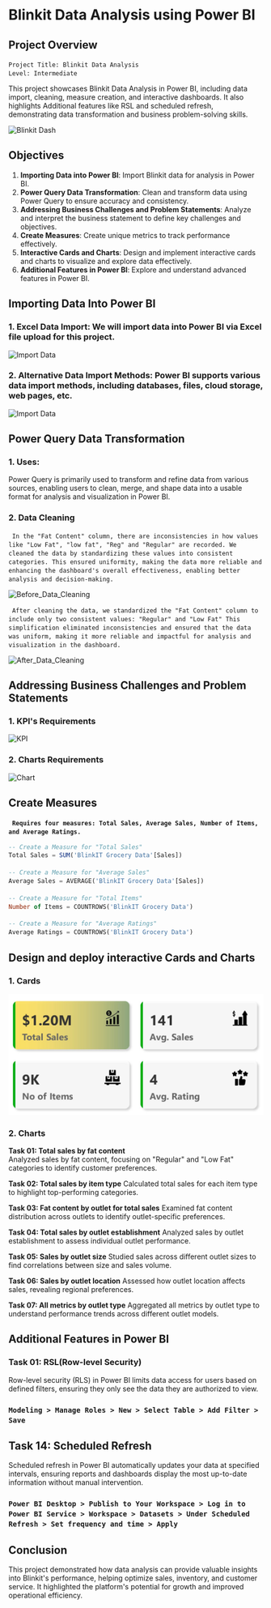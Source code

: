 # Blinkit Data Analysis using Power BI

## Project Overview

```Project Title: Blinkit Data Analysis```  
```Level: Intermediate```

This project showcases Blinkit Data Analysis in Power BI, including data import, cleaning, measure creation, and interactive dashboards. It also highlights Additional features like RSL and scheduled refresh, demonstrating data transformation and business problem-solving skills.

![Blinkit Dash](Dashboard.jpg)

## Objectives

1. **Importing Data into Power BI**: Import Blinkit data for analysis in Power BI.
2. **Power Query Data Transformation**: Clean and transform data using Power Query to ensure accuracy and consistency.
3. **Addressing Business Challenges and Problem Statements**: Analyze and interpret the business statement to define key challenges and objectives.
4. **Create Measures**: Create unique metrics to track performance effectively.
5. **Interactive Cards and Charts**: Design and implement interactive cards and charts to visualize and explore data effectively.
6. **Additional Features in Power BI**: Explore and understand advanced features in Power BI.

## Importing Data Into Power BI

### 1. Excel Data Import: We will import data into Power BI via Excel file upload for this project.
![Import Data](Excel-Data-Import.png)
### 2. Alternative Data Import Methods: Power BI supports various data import methods, including databases, files, cloud storage, web pages, etc. 
![Import Data](Alternative-Import-Methods.png)

## Power Query Data Transformation
### 1. Uses:
Power Query is primarily used to transform and refine data from various sources, enabling users to clean, merge, and shape data into a usable format for analysis and visualization in Power BI.

### 2. Data Cleaning

``` In the "Fat Content" column, there are inconsistencies in how values like "Low Fat", "low fat", "Reg" and "Regular" are recorded. We cleaned the data by standardizing these values into consistent categories. This ensured uniformity, making the data more reliable and enhancing the dashboard's overall effectiveness, enabling better analysis and decision-making.```

![Before_Data_Cleaning](Before-data-cleaning.png)    

``` After cleaning the data, we standardized the "Fat Content" column to include only two consistent values: "Regular" and "Low Fat" This simplification eliminated inconsistencies and ensured that the data was uniform, making it more reliable and impactful for analysis and visualization in the dashboard.```   

![After_Data_Cleaning](After-data-cleaning.png)

## Addressing Business Challenges and Problem Statements

### 1. KPI's Requirements
![KPI](KPI-Requirements.png)

### 2. Charts Requirements    
![Chart](Chart-Requirements.png)

## Create Measures    
**``` Requires four measures: Total Sales, Average Sales, Number of Items, and Average Ratings.```**

```sql
-- Create a Measure for "Total Sales"
Total Sales = SUM('BlinkIT Grocery Data'[Sales])    

-- Create a Measure for "Average Sales"
Average Sales = AVERAGE('BlinkIT Grocery Data'[Sales])       

-- Create a Measure for "Total Items"
Number of Items = COUNTROWS('BlinkIT Grocery Data')    

-- Create a Measure for "Average Ratings"
Average Ratings = COUNTROWS('BlinkIT Grocery Data')             
```
## Design and deploy interactive Cards and Charts

### 1. Cards
![Measures](Measures.jpg)
### 2. Charts
**Task 01: Total sales by fat content**    
Analyzed sales by fat content, focusing on "Regular" and "Low Fat" categories to identify customer preferences.

**Task 02: Total sales by item type**
Calculated total sales for each item type to highlight top-performing categories.

**Task 03: Fat content by outlet for total sales**
Examined fat content distribution across outlets to identify outlet-specific preferences.


**Task 04: Total sales by outlet establishment**
Analyzed sales by outlet establishment to assess individual outlet performance.


**Task 05: Sales by outlet size**
Studied sales across different outlet sizes to find correlations between size and sales volume.


**Task 06: Sales by outlet location**
Assessed how outlet location affects sales, revealing regional preferences.


**Task 07: All metrics by outlet type**
Aggregated all metrics by outlet type to understand performance trends across different outlet models.


## Additional Features in Power BI

### **Task 01: RSL(Row-level Security)**  
Row-level security (RLS) in Power BI limits data access for users based on defined filters, ensuring they only see the data they are authorized to view.  

### ```Modeling > Manage Roles > New > Select Table > Add Filter > Save```

## **Task 14: Scheduled Refresh**  
Scheduled refresh in Power BI automatically updates your data at specified intervals, ensuring reports and dashboards display the most up-to-date information without manual intervention.    
### ```Power BI Desktop > Publish to Your Workspace > Log in to Power BI Service > Workspace > Datasets > Under Scheduled Refresh > Set frequency and time > Apply```

## Conclusion

This project demonstrated how data analysis can provide valuable insights into Blinkit's performance, helping optimize sales, inventory, and customer service. It highlighted the platform's potential for growth and improved operational efficiency.
